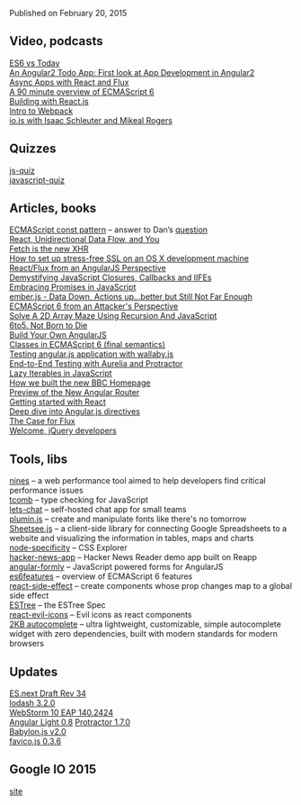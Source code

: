 Published on February 20, 2015

Video, podcasts
---------------

[ES6 vs Today](https://www.youtube.com/watch?v=6tgbrN0vyec)   
[An Angular2 Todo App: First look at App Development in Angular2](https://www.youtube.com/watch?v=uD6Okha_Yj0)  
[Async Apps with React and Flux](https://www.youtube.com/watch?v=jnOAbsBsd4g)  
[A 90 minute overview of ECMAScript 6](http://www.2ality.com/2015/02/using-es6-today-minsk.html)  
[Building with React.js](http://thewebplatform.libsyn.com/31-building-with-reactjs)  
[Intro to Webpack](https://egghead.io/lessons/javascript-intro-to-webpack)  
[io.js with Isaac Schleuter and Mikeal Rogers](http://devchat.tv/js-jabber/147-jsj-io-js-with-isaac-schleuter-and-mikeal-rogers)

Quizzes
-------

[js-quiz](http://davidshariff.com/js-quiz)  
[javascript-quiz](http://perfectionkills.com/javascript-quiz/)

Articles, books
---------------

[ECMAScript const pattern](https://github.com/mozilla/addon-sdk/wiki/Coding-style-guide#variables) – answer to Dan’s [question](https://twitter.com/dan_abramov/status/565999273821888512)  
[React, Unidirectional Data Flow, and You](https://speakerdeck.com/dougneiner/react-unidirectional-data-flow-and-you)  
[Fetch is the new XHR](https://gauntface.com/blog/2015/02/11/fetch-is-the-new-xhr)  
[How to set up stress-free SSL on an OS X development machine](https://gist.github.com/jed/6147872)  
[React/Flux from an AngularJS Perspective](http://blog.celerity.com/react/flux-from-an-angularjs-perspective)  
[Demystifying JavaScript Closures, Callbacks and IIFEs](http://www.sitepoint.com/demystifying-javascript-closures-callbacks-iifes/)  
[Embracing Promises in JavaScript](http://javascriptplayground.com/blog/2015/02/promises/)  
[ember.js - Data Down, Actions up…better but Still Not Far Enough](http://www.thesoftwaresimpleton.com/blog/2015/02/12/emberjs-data-down/)  
[ECMAScript 6 from an Attacker's Perspective](http://www.slideshare.net/x00mario/es6-en)  
[Solve A 2D Array Maze Using Recursion And JavaScript](https://blog.nraboy.com/2015/02/solve-2d-array-maze-using-recursion-javascript/)  
[6to5. Not Born to Die](http://babeljs.io/blog/2015/02/15/not-born-to-die/)  
[Build Your Own AngularJS](http://teropa.info/build-your-own-angular)  
[Classes in ECMAScript 6 (final semantics)](http://www.2ality.com/2015/02/es6-classes-final.html)  
[Testing angular.js application with wallaby.js](http://dm.gl/2015/02/16/wallaby-angular/)  
[End-to-End Testing with Aurelia and Protractor](http://blog.durandal.io/2015/02/16/end-to-end-testing-with-aurelia-and-protractor/)  
[Lazy Iterables in JavaScript](http://raganwald.com/2015/02/17/lazy-iteratables-in-javascript.html)  
[How we built the new BBC Homepage](http://www.bbc.co.uk/blogs/internet/entries/47a96d23-ae04-444e-808f-678e6809765d)  
[Preview of the New Angular Router](http://angularjs.blogspot.ru/2015/02/preview-of-new-angular-router.html)  
[Getting started with React](http://ryanclark.me/getting-started-with-react/)  
[Deep dive into Angular.js directives](https://leanpub.com/angularjsdirectives)  
[The Case for Flux](https://medium.com/@dan_abramov/the-case-for-flux-379b7d1982c6)  
[Welcome, jQuery developers](http://blog.npmjs.org/post/111385956875/welcome-jquery-developers)

Tools, libs
-----------

[nines](https://github.com/derekshull/nines) – a web performance tool aimed to help developers find critical performance issues  
[tcomb](https://github.com/gcanti/tcomb) – type checking for JavaScript  
[lets-chat](https://github.com/sdelements/lets-chat) – self-hosted chat app for small teams  
[plumin.js](https://github.com/byte-foundry/plumin.js) – create and manipulate fonts like there's no tomorrow  
[Sheetsee.js](http://jlord.us/sheetsee.js/) – a client-side library for connecting Google Spreadsheets to a website and visualizing the information in tables, maps and charts  
[node-specificity](https://github.com/eprev/specificity) – CSS Explorer  
[hacker-news-app](https://github.com/reapp/hacker-news-app) – Hacker News Reader demo app built on Reapp  
[angular-formly](https://github.com/formly-js/angular-formly) – JavaScript powered forms for AngularJS  
[es6features](https://github.com/lukehoban/es6features) – overview of ECMAScript 6 features  
[react-side-effect](https://github.com/gaearon/react-side-effect) – create components whose prop changes map to a global side effect  
[ESTree](https://github.com/estree/estree) – the ESTree Spec  
[react-evil-icons](https://github.com/saulhoward/react-evil-icons) – Evil icons as react components  
[2KB autocomplete](http://leaverou.github.io/awesomplete/) – ultra lightweight, customizable, simple autocomplete widget with zero dependencies, built with modern standards for modern browsers

Updates
-------

[ES.next Draft Rev 34](http://wiki.ecmascript.org/doku.php?id=harmony:specification_drafts#february_20_2015_rev_34_release_candidate_1)  
[lodash 3.2.0](https://github.com/lodash/lodash/wiki/Changelog#v320)  
[WebStorm 10 EAP 140.2424](http://blog.jetbrains.com/webstorm/2015/02/webstorm-10-eap-140-2424/)  
[Angular Light 0.8](http://habrahabr.ru/post/250589/)
[Protractor 1.7.0](https://plus.google.com/+JulieRalph/posts/94QTyQxFMTm)  
[Babylon.js v2.0](http://blogs.msdn.com/b/eternalcoding/archive/2015/02/18/what-s-new-in-babylon-js-v2-0.aspx)  
[favico.js 0.3.6](https://github.com/ejci/favico.js)

Google IO 2015
--------------

[site](https://events.google.com/io2015/)